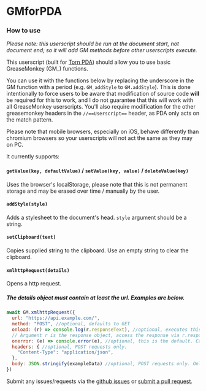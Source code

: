 # GMforPDA
### How to use
*Please note: this userscript should be run at the document start, not document end; so it will add GM methods before other userscripts execute.*

This userscript (built for [Torn PDA](https://github.com/Manuito83/torn-pda)) should allow you to use basic GreaseMonkey (GM_) functions. 

You can use it with the functions below by replacing the underscore in the GM function with a period (e.g. `GM_addStyle` to `GM.addStyle`). This is done intentionally to force users to be aware that modification of source code **will** be required for this to work, and I do not guarantee that this will work with all GreaseMonkey userscripts. You'll also require modification for the other greasemonkey headers in the `//==Userscript==` header, as PDA only acts on the match pattern.

Please note that mobile browsers, especially on iOS, behave differently than chromium browsers so your userscripts will not act the same as they may on PC. 


It currently supports:
#### `getValue(key, defaultValue)` / `setValue(key, value)` / `deleteValue(key)`
Uses the browser's localStorage, please note that this is not permanent storage and may be erased over time / manually by the user.
#### `addStyle(style)`
Adds a stylesheet to the document's head. `style` argument should be a string.
#### `setClipboard(text)`
Copies supplied string to the clipboard. Use an empty string to clear the clipboard.
#### `xmlhttpRequest(details)`
Opens a http request.
##### The details object must contain at least the url. Examples are below.
```js
await GM.xmlhttpRequest({
  url: "https://api.example.com/",
  method: "POST", //optional, defaults to GET
  onload: (r) => console.log(r.responseText), //optional, executes this function after the request is complete.
  // Argument r is the response object, access the response via r.responseText. Please note that if this should be JSON, you must call JSON.parse(r.responseText)
  onerror: (e) => console.error(e), //optional, this is the default. Catches the error and passes it to the onerror function.
  headers: { //optional, POST requests only. 
    "Content-Type": "application/json",
  },
  body: JSON.stringify(exampleData) //optional, POST requests only. Only supports strings.
})
```
Submit any issues/requests via the [github issues](https://github.com/Kwack-Kwack/GMforPDA/issues) or [submit a pull request](https://github.com/Kwack-Kwack/GMforPDA/pulls).
